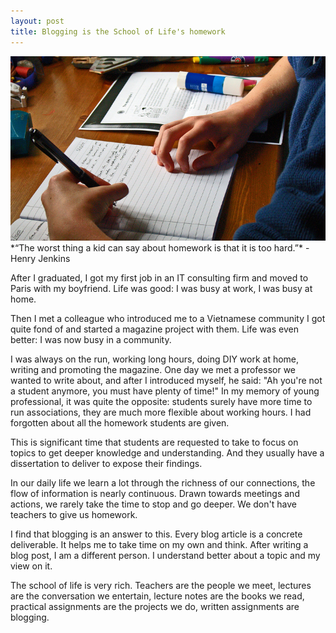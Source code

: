 ```yaml
---
layout: post
title: Blogging is the School of Life's homework
---
```

<img src="/images/fulls/johnbolland_homework.jpg" class="fit image" title="Photo credit: John Bolland 2007"> 
*“The worst thing a kid can say about homework is that it is too hard.”* - Henry Jenkins

After I graduated, I got my first job in an IT consulting firm and moved to Paris with my boyfriend. Life was good: I was busy at work, I was busy at home.

Then I met a colleague who introduced me to a Vietnamese community I got quite fond of and started a magazine project with them. Life was even better: I was now busy in a community.

I was always on the run, working long hours, doing DIY work at home, writing and promoting the magazine. One day we met a professor we wanted to write about, and after I introduced myself, he said: "Ah you're not a student anymore, you must have plenty of time!" In my memory of young professional, it was quite the opposite: students surely have more time to run associations, they are much more flexible about working hours. I had forgotten about all the homework students are given.

This is significant time that students are requested to take to focus on topics to get deeper knowledge and understanding. And they usually have a dissertation to deliver to expose their findings.

In our daily life we learn a lot through the richness of our connections, the flow of information is nearly continuous. Drawn towards meetings and actions, we rarely take the time to stop and go deeper. We don't have teachers to give us homework.

I find that blogging is an answer to this. Every blog article is a concrete deliverable. It helps me to take time on my own and think. After writing a blog post, I am a different person. I understand better about a topic and my view on it.

The school of life is very rich. Teachers are the people we meet, lectures are the conversation we entertain, lecture notes are the books we read, practical assignments are the projects we do, written assignments are blogging.
